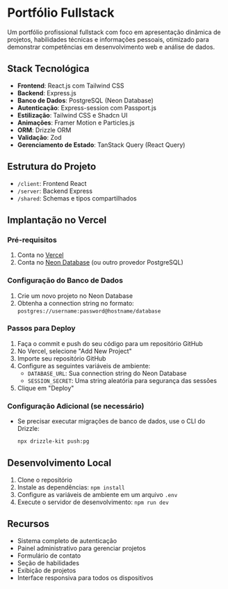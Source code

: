 # Portfólio Fullstack

Um portfólio profissional fullstack com foco em apresentação dinâmica de projetos, habilidades técnicas e informações pessoais, otimizado para demonstrar competências em desenvolvimento web e análise de dados.

## Stack Tecnológica

- **Frontend**: React.js com Tailwind CSS
- **Backend**: Express.js
- **Banco de Dados**: PostgreSQL (Neon Database)
- **Autenticação**: Express-session com Passport.js
- **Estilização**: Tailwind CSS e Shadcn UI
- **Animações**: Framer Motion e Particles.js
- **ORM**: Drizzle ORM
- **Validação**: Zod
- **Gerenciamento de Estado**: TanStack Query (React Query)

## Estrutura do Projeto

- `/client`: Frontend React
- `/server`: Backend Express
- `/shared`: Schemas e tipos compartilhados

## Implantação no Vercel

### Pré-requisitos

1. Conta no [Vercel](https://vercel.com)
2. Conta no [Neon Database](https://neon.tech) (ou outro provedor PostgreSQL)

### Configuração do Banco de Dados

1. Crie um novo projeto no Neon Database
2. Obtenha a connection string no formato: `postgres://username:password@hostname/database`

### Passos para Deploy

1. Faça o commit e push do seu código para um repositório GitHub
2. No Vercel, selecione "Add New Project"
3. Importe seu repositório GitHub
4. Configure as seguintes variáveis de ambiente:
   - `DATABASE_URL`: Sua connection string do Neon Database
   - `SESSION_SECRET`: Uma string aleatória para segurança das sessões
5. Clique em "Deploy"

### Configuração Adicional (se necessário)

- Se precisar executar migrações de banco de dados, use o CLI do Drizzle:
  ```bash
  npx drizzle-kit push:pg
  ```

## Desenvolvimento Local

1. Clone o repositório
2. Instale as dependências: `npm install`
3. Configure as variáveis de ambiente em um arquivo `.env`
4. Execute o servidor de desenvolvimento: `npm run dev`

## Recursos

- Sistema completo de autenticação
- Painel administrativo para gerenciar projetos
- Formulário de contato
- Seção de habilidades
- Exibição de projetos
- Interface responsiva para todos os dispositivos